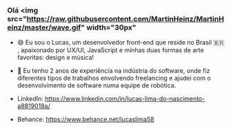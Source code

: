 ### Olá <img src="https://raw.githubusercontent.com/MartinHeinz/MartinHeinz/master/wave.gif" width="30px"

- 😄 Eu sou o Lucas, um desenvolvedor front-end que reside no Brasil 🇧🇷 , apaixonado por UX/UI, JavaScript e minhas duas formas de arte favoritas: design e música!

- 🔭 Eu tenho 2 anos de experiência na indústria do software, onde fiz diferentes tipos de trabalhos envolvendo freelancing e ajudei com o desenvolvimento de software numa equipe de robótica.

- LinkedIn: https://www.linkedin.com/in/lucas-lima-do-nascimento-a8819018a/

- Behance: https://www.behance.net/lucaslima58


<!--
**LLxD/LLxD** is a ✨ _special_ ✨ repository because its `README.md` (this file) appears on your GitHub profile.

Here are some ideas to get you started:

- 🔭 I’m currently working on ...
- 🌱 I’m currently learning ...
- 👯 I’m looking to collaborate on ...
- 🤔 I’m looking for help with ...
- 💬 Ask me about ...
- 📫 How to reach me: ...
- 😄 Pronouns: ...
- ⚡ Fun fact: ...
-->
